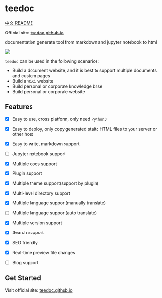 teedoc
===========
[中文 README](./README_ZH.md)

Official site: [teedoc.github.io](https://teedoc.github.io/)

documentation generate tool from markdown and jupyter notebook to html

![](./assets/images/teedoc_screenshot_0.jpg)

`teedoc` can be used in the following scenarios:
* Build a document website, and it is best to support multiple documents and custom pages
* Build a `WiKi` website
* Build personal or corporate knowledge base
* Build personal or corporate website


## Features

- [x] Easy to use, cross platform, only need `Python3`
- [x] Easy to deploy, only copy generated staitc HTML files to your server or other host
- [x] Easy to write, markdown support
- [ ] Jupyter notebook support
- [x] Multiple docs support
- [x] Plugin support
- [x] Multiple theme support(support by plugin)
- [x] Multi-level directory support
- [x] Multiple language support(manually translate)
- [ ] Multiple language support(auto translate)
- [x] Multiple version support
- [x] Search support
- [x] SEO friendly
- [x] Real-time preview file changes
- [ ] Blog support


## Get Started

Visit official site: [teedoc.github.io](https://teedoc.github.io/)

